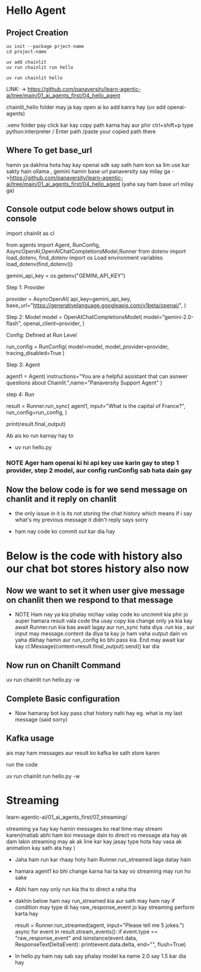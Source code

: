 # Hello Agent

## Project Creation

```
uv init --package prject-name
cd project-name

uv add chainlit
uv run chainlit run hello

uv run chainlit hello
```

LINK: -> https://github.com/panaversity/learn-agentic-ai/tree/main/01_ai_agents_first/04_hello_agent

chainlit_hello folder may ja kay open ai ko add kanra hay (uv add openai-agents)

.venv folder pay click kar kay copy path karna hay aur phir ctrl+shift+p type python:interpreter / Enter path /paste your copied path there

## Where To get base_url

hamin ya dakhna hota hay kay openai sdk say sath ham kon sa llm use kar sakty hain ollama , gemini
hamin base url panaversity say milay ga ->https://github.com/panaversity/learn-agentic-ai/tree/main/01_ai_agents_first/04_hello_agent (yaha say ham base url milay ga)

## Console output code below shows output in console

import chainlit as cl

from agents import Agent, RunConfig, AsyncOpenAI,OpenAIChatCompletionsModel,Runner
from dotenv import load_dotenv, find_dotenv
import os
Load environment variables
load_dotenv(find_dotenv())

gemini_api_key = os.getenv("GEMINI_API_KEY")

Step 1: Provider

provider = AsyncOpenAI(
    api_key=gemini_api_key,
    base_url="https://generativelanguage.googleapis.com/v1beta/openai/",
    )

Step 2: Model
model = OpenAIChatCompletionsModel(
    model="gemini-2.0-flash",
    openai_client=provider,
)

Config: Defined at Run Level

run_config = RunConfig(
    model=model,
    model_provider=provider,
    tracing_disabled=True
    )

Step 3: Agent

agent1 = Agent(
    instructions="You are a helpful assistant that can asnwer questions about Chainlit.",name="Panaversity Support Agent"
)

step 4: Run

result = Runner.run_sync(
    agent1,
    input="What is the capital of France?",
    run_config=run_config,
)

print(result.final_output)

Ab ais ko run karnay hay to

- uv run hello.py

### NOTE Ager ham openai ki hi api key use karin gay to step 1 provider, step 2 model, aur config runConfig sab hata dain gay

## Now the below code is for we send message on chanlit and it reply on chanlit

- the only issue in it is its not storing the chat history which means if i say what's my previous message it didn't reply says sorry

<!-- import chainlit as cl

from agents import Agent, RunConfig, AsyncOpenAI,OpenAIChatCompletionsModel,Runner
from dotenv import load_dotenv, find_dotenv
import os
# Load environment variables
load_dotenv(find_dotenv())

gemini_api_key = os.getenv("GEMINI_API_KEY")

#Step 1: Provider

provider = AsyncOpenAI(
    api_key=gemini_api_key,
    base_url="https://generativelanguage.googleapis.com/v1beta/openai/",
    )

    # Step 2: Model
model = OpenAIChatCompletionsModel(
    model="gemini-2.0-flash",
    openai_client=provider,
)

    # Config: Defined at Run Level

run_config = RunConfig(
    model=model,
    model_provider=provider,
    tracing_disabled=True
    )

# Step 3: Agent

agent1 = Agent(
    instructions="You are a helpful assistant that can asnwer questions about Chainlit.",name="Panaversity Support Agent"
)

#step 4: Run

# result = Runner.run_sync(
#     agent1,
#     input="What is the capital of France?",
#     run_config=run_config,
# )

# print(result.final_output)

# Ab ham chainlit ke saath integrate karte hain (ta kay hum isay web par bhi istemal kar saken) to nichay vala code uncomment karen:

# NOTE Ham nay ya kia phalay nichay valay code ko uncmmit kia phir jo auper hamara result vala code tha usay copy kia change only ya kia kay await Runner.run kia bas await lagay aur run_sync hata diya .run kia , aur input may message.content da diya ta kay jo ham vaha output dain vo yaha dikhay hamin aur run_config ko bhi pass kia. End may await kar kay cl.Message(content=result.final_output).send() kar dia

@cl.on_message  # ya decorator use kia tha on_message jo kay chanilit ka hai aur messages receive karne kay liye hai
async def handle_message(message: cl.Message):
    result = await Runner.run(
        agent1,
        input=message.content,  #jo ham message karin gay vo ais may a jay ga input
        run_config=run_config,
    )
    await cl.Message(content=result.final_output).send() -->

- ham nay code ko commit out kar dia hay

# Below is the code with history also our chat bot stores history also now

<!-- import chainlit as cl

from agents import Agent, RunConfig, AsyncOpenAI,OpenAIChatCompletionsModel,Runner
from dotenv import load_dotenv, find_dotenv
import os
# Load environment variables
load_dotenv(find_dotenv())

gemini_api_key = os.getenv("GEMINI_API_KEY")

#Step 1: Provider

provider = AsyncOpenAI(
    api_key=gemini_api_key,
    base_url="https://generativelanguage.googleapis.com/v1beta/openai/",
    )

    # Step 2: Model
model = OpenAIChatCompletionsModel(
    model="gemini-2.0-flash",
    openai_client=provider,
)

    # Config: Defined at Run Level

run_config = RunConfig(
    model=model,
    model_provider=provider,
    tracing_disabled=True
    )

# Step 3: Agent

agent1 = Agent(
    instructions="You are a helpful assistant that can asnwer questions about Chainlit.",name="Panaversity Support Agent"
)

#step 4: Run

# result = Runner.run_sync(
#     agent1,
#     input="What is the capital of France?",
#     run_config=run_config,
# )

# print(result.final_output)


# Ab ham chainlit ke saath integrate karte hain (ta kay hum isay web par bhi istemal kar saken) to nichay vala code uncomment karen:


# Abhi nichay valy code may issue bas ya hay kay hamary pass chat history nahi hain vo store kay liay ham use krin gay

@cl.on_chat_start  # ya decorator use kia tha on_chat_start jo kay chat start hone par trigger hota hai
async def handle_chat_start():
    cl.user_session.set("history", [])
    await cl.Message(
        content="Welcome to the Panaversity Support Agent! How can I assist you today?"
    ).send()

# NOTE Ham nay ya kia phalay nichay valay code ko uncmmit kia phir jo auper hamara result vala code tha usay copy kia change only ya kia kay await Runner.run kia bas await lagay aur run_sync hata diya .run kia , aur input may message.content da diya ta kay jo ham vaha output dain vo yaha dikhay hamin aur run_config ko bhi pass kia. End may await kar kay cl.Message(content=result.final_output).send() kar dia

@cl.on_message  # ya decorator use kia tha on_message jo kay chanilit ka hai aur messages receive karne kay liye hai
async def handle_message(message: cl.Message):
    history = cl.user_session.get("history") #abhi hamay history ko set karna hai ta kay hamara chat history store ho sake

    history.append(
        {"role": "user", "content": message.content}
    )
    result = await Runner.run(
        agent1,
        input=history,  #jo ham message karin gay vo ais may a jay ga input puri history ke sath
        run_config=run_config,
    )
    history.append(
        {"role": "assistant", "content": result.final_output}
    )
    cl.user_session.set("history", history)  #ab hamay history ko update karna hai ta kay hamara chat history store ho sake
    await cl.Message(content=result.final_output).send() -->

## Now we want to set it when user give message on chanlit then we respond to that message

- NOTE Ham nay ya kia phalay nichay valay code ko uncmmit kia phir jo auper hamara result vala code tha usay copy kia change only ya kia kay await Runner.run kia bas await lagay aur run_sync hata diya .run kia , aur input may message.content da diya ta kay jo ham vaha output dain vo yaha dikhay hamin aur run_config ko bhi pass kia. End may await kar kay cl.Message(content=result.final_output).send() kar dia

## Now run on Chanilt Command

uv run chainlit run hello.py -w

## Complete Basic configuration

- Now hamaray bot kay pass chat history nahi hay eg. what is my last message (said sorry)

## Kafka usage

ais may ham messages aur result ko kafka ke sath store karen

run the code

uv run chainlit run hello.py -w

# Streaming

learn-agentic-ai/01_ai_agents_first/07_streaming/

streaming ya hay kay hamin messages ko real time may stream karen(matlab abhi ham koi message dain to direct vo message ata hay ak dam lakin streaming may ak ak line kar kay jasay type hota hay vasa ak animation kay sath ata hay )

- Jaha ham run kar rhaay hoty hain Runner.run_streamed laga datay hain
- hamara agent1 ko bhi change karna hai ta kay vo streaming may run ho sake
- Abhi ham nay only run kia tha to direct a raha tha

- dakhin below ham nay run_streamed kia aur sath may ham nay if condition may type di hay raw_response_event jo kay streaming perform karta hay

  result = Runner.run_streamed(agent, input="Please tell me 5 jokes.")
    async for event in result.stream_events():
        if event.type == "raw_response_event" and isinstance(event.data, ResponseTextDeltaEvent):
            print(event.data.delta, end="", flush=True)

- In hello.py ham nay sab say phalay model ka name 2.0 say 1.5 kar dia hay

